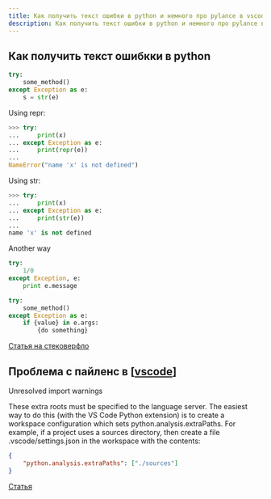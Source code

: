 ```yaml
---
title: Как получить текст ошибки в python и немного про pylance в vscode
description: Как получить текст ошибки в python и немного про pylance в vscode
---
```


## Как получить текст ошибкки в python

```python
try:
    some_method()
except Exception as e:
    s = str(e)
```

Using repr:

```python
>>> try:
...     print(x)
... except Exception as e:
...     print(repr(e))
... 
NameError("name 'x' is not defined")
```

Using str:

```python
>>> try:
...     print(x)
... except Exception as e:
...     print(str(e))
... 
name 'x' is not defined
```

Another way

```python
try:
    1/0
except Exception, e:
    print e.message
```

```python
try:
    some_method()
except Exception as e:
    if {value} in e.args:
        {do something}
```

[Статья на стековерфло](https://stackoverflow.com/questions/4308182/getting-the-exception-value-in-python)

## Проблема с пайленс в [[vscode]]

Unresolved import warnings

These extra roots must be specified to the language server. The easiest way to do this (with the VS Code Python extension) is to create a workspace configuration which sets python.analysis.extraPaths. For example, if a project uses a sources directory, then create a file .vscode/settings.json in the workspace with the contents:

```json
{
    "python.analysis.extraPaths": ["./sources"]
}
```

[Статья](https://github.com/microsoft/pylance-release/blob/main/TROUBLESHOOTING.md#unresolved-import-warnings)

[//begin]: # "Autogenerated link references for markdown compatibility"
[vscode]: ../lists/vscode "vscode"
[//end]: # "Autogenerated link references"